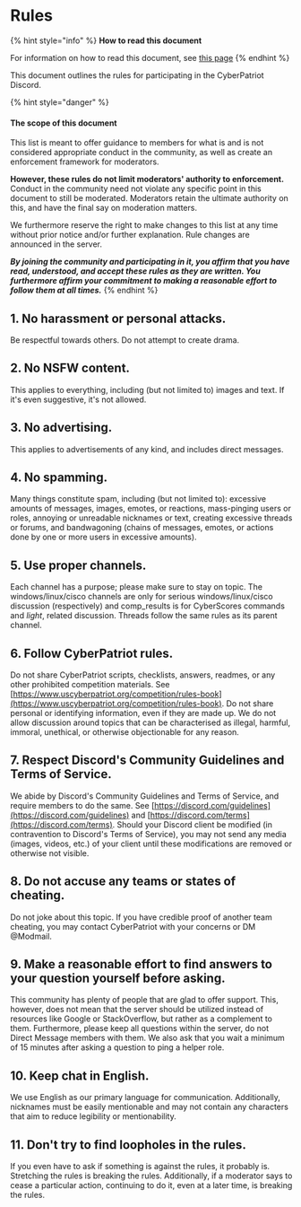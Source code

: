 # Rules

{% hint style="info" %}
**How to read this document**

For information on how to read this document, see [this page](https://wiki.cypat.gg/#how-to-read-this-documentation)
{% endhint %}

This document outlines the rules for participating in the CyberPatriot Discord.

{% hint style="danger" %}
#### The scope of this document

This list is meant to offer guidance to members for what is and is not considered appropriate conduct in the community, as well as create an enforcement framework for moderators.

**However, these rules do not limit moderators' authority to enforcement.** Conduct in the community need not violate any specific point in this document to still be moderated. Moderators retain the ultimate authority on this, and have the final say on moderation matters.

We furthermore reserve the right to make changes to this list at any time without prior notice and/or further explanation. Rule changes are announced in the server.

_**By joining the community and participating in it, you affirm that you have read, understood, and accept these rules as they are written. You furthermore affirm your commitment to making a reasonable effort to follow them at all times.**_
{% endhint %}

## 1. No harassment or personal attacks.

Be respectful towards others. Do not attempt to create drama.

## 2. No NSFW content.

This applies to everything, including (but not limited to) images and text. If it's even suggestive, it's not allowed.

## 3. No advertising.

This applies to advertisements of any kind, and includes direct messages.

## 4. No spamming.

Many things constitute spam, including (but not limited to): excessive amounts of messages, images, emotes, or reactions, mass-pinging users or roles, annoying or unreadable nicknames or text, creating excessive threads or forums, and bandwagoning (chains of messages, emotes, or actions done by one or more users in excessive amounts).

## 5. Use proper channels.

Each channel has a purpose; please make sure to stay on topic. The ⁠windows/⁠linux/⁠cisco channels are only for serious windows/linux/cisco discussion (respectively) and ⁠comp\_results is for CyberScores commands and _light_, related discussion. Threads follow the same rules as its parent channel.

## 6. Follow CyberPatriot rules.

Do not share CyberPatriot scripts, checklists, answers, readmes, or any other prohibited competition materials. See [https://www.uscyberpatriot.org/competition/rules-book](https://www.uscyberpatriot.org/competition/rules-book). Do not share personal or identifying information, even if they are made up. We do not allow discussion around topics that can be characterised as illegal, harmful, immoral, unethical, or otherwise objectionable for any reason.&#x20;

## 7. Respect Discord's Community Guidelines and Terms of Service.

We abide by Discord's Community Guidelines and Terms of Service, and require members to do the same. See [https://discord.com/guidelines](https://discord.com/guidelines) and [https://discord.com/terms](https://discord.com/terms). Should your Discord client be modified (in contravention to Discord's Terms of Service), you may not send any media (images, videos, etc.) of your client until these modifications are removed or otherwise not visible.

## 8. Do not accuse any teams or states of cheating.

Do not joke about this topic. If you have credible proof of another team cheating, you may contact CyberPatriot with your concerns or DM @Modmail.

## 9. Make a reasonable effort to find answers to your question yourself before asking.

This community has plenty of people that are glad to offer support. This, however, does not mean that the server should be utilized instead of resources like Google or StackOverflow, but rather as a complement to them. Furthermore, please keep all questions within the server, do not Direct Message members with them. We also ask that you wait a minimum of 15 minutes after asking a question to ping a helper role.

## 10. Keep chat in English.

We use English as our primary language for communication. Additionally, nicknames must be easily mentionable and may not contain any characters that aim to reduce legibility or mentionability.

## 11. Don't try to find loopholes in the rules.

If you even have to ask if something is against the rules, it probably is. Stretching the rules is breaking the rules. Additionally, if a moderator says to cease a particular action, continuing to do it, even at a later time, is breaking the rules.
